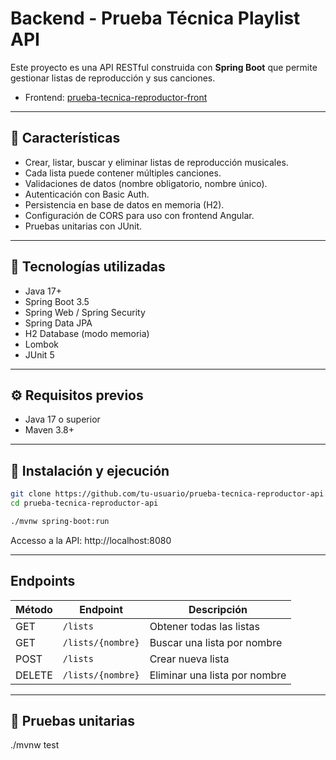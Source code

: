 # Backend - Prueba Técnica Playlist API

Este proyecto es una API RESTful construida con **Spring Boot** que permite gestionar listas de reproducción y sus canciones.
- Frontend: [prueba-tecnica-reproductor-front](https://github.com/vicestupinan/prueba-tecnica-reproductor-front)

---

## 🚀 Características

- Crear, listar, buscar y eliminar listas de reproducción musicales.
- Cada lista puede contener múltiples canciones.
- Validaciones de datos (nombre obligatorio, nombre único).
- Autenticación con Basic Auth.
- Persistencia en base de datos en memoria (H2).
- Configuración de CORS para uso con frontend Angular.
- Pruebas unitarias con JUnit.

---

## 🧰 Tecnologías utilizadas

- Java 17+
- Spring Boot 3.5
- Spring Web / Spring Security
- Spring Data JPA
- H2 Database (modo memoria)
- Lombok
- JUnit 5

---

## ⚙️ Requisitos previos

- Java 17 o superior
- Maven 3.8+

---

## 🔧 Instalación y ejecución

```bash
git clone https://github.com/tu-usuario/prueba-tecnica-reproductor-api.git
cd prueba-tecnica-reproductor-api

./mvnw spring-boot:run
```

Accesso a la API: http://localhost:8080

---

## Endpoints

| Método | Endpoint              | Descripción                   |
| ------ | --------------------- | ----------------------------- |
| GET    | `/lists`              | Obtener todas las listas      |
| GET    | `/lists/{nombre}`     | Buscar una lista por nombre   |
| POST   | `/lists`              | Crear nueva lista             |
| DELETE | `/lists/{nombre}`     | Eliminar una lista por nombre |

---

## 🧪 Pruebas unitarias

./mvnw test